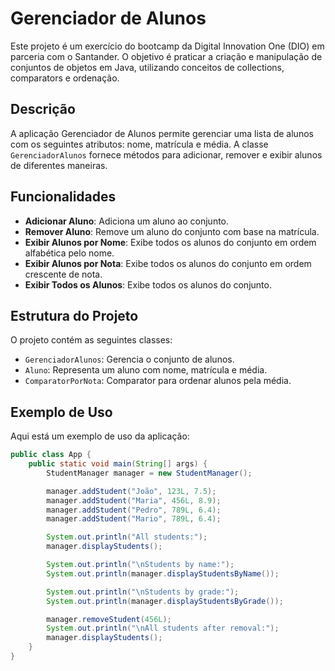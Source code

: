 # Gerenciador de Alunos

Este projeto é um exercício do bootcamp da Digital Innovation One (DIO) em parceria com o Santander. O objetivo é praticar a criação e manipulação de conjuntos de objetos em Java, utilizando conceitos de collections, comparators e ordenação.

## Descrição

A aplicação Gerenciador de Alunos permite gerenciar uma lista de alunos com os seguintes atributos: nome, matrícula e média. A classe `GerenciadorAlunos` fornece métodos para adicionar, remover e exibir alunos de diferentes maneiras.

## Funcionalidades

- **Adicionar Aluno**: Adiciona um aluno ao conjunto.
- **Remover Aluno**: Remove um aluno do conjunto com base na matrícula.
- **Exibir Alunos por Nome**: Exibe todos os alunos do conjunto em ordem alfabética pelo nome.
- **Exibir Alunos por Nota**: Exibe todos os alunos do conjunto em ordem crescente de nota.
- **Exibir Todos os Alunos**: Exibe todos os alunos do conjunto.

## Estrutura do Projeto

O projeto contém as seguintes classes:

- `GerenciadorAlunos`: Gerencia o conjunto de alunos.
- `Aluno`: Representa um aluno com nome, matrícula e média.
- `ComparatorPorNota`: Comparator para ordenar alunos pela média.

## Exemplo de Uso

Aqui está um exemplo de uso da aplicação:

```java
public class App {
    public static void main(String[] args) {
        StudentManager manager = new StudentManager();

        manager.addStudent("João", 123L, 7.5);
        manager.addStudent("Maria", 456L, 8.9);
        manager.addStudent("Pedro", 789L, 6.4);
        manager.addStudent("Mario", 789L, 6.4);

        System.out.println("All students:");
        manager.displayStudents();

        System.out.println("\nStudents by name:");
        System.out.println(manager.displayStudentsByName());

        System.out.println("\nStudents by grade:");
        System.out.println(manager.displayStudentsByGrade());

        manager.removeStudent(456L);
        System.out.println("\nAll students after removal:");
        manager.displayStudents();
    }
}
